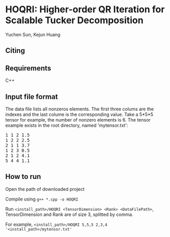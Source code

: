 # HOQRI: Higher-order QR Iteration for Scalable Tucker Decomposition
Yuchen Sun, Kejun Huang

## Citing

## Requirements
C++

## Input file format
The data file lists all nonzeros elements. The first three colums are the indexes and the last colume is the corresponding value.
Take a 5\*5\*5 tensor for example, the number of nonzero elements is 6. The tensor example exists in the root directory, named 'mytensor.txt':
>
<dl><pre>
1 1 2 1.5
1 2 2 2.5
2 1 1 3.7
1 2 3 0.5
2 1 2 4.1
5 4 4 1.1
</pre></dl>

## How to run
Open the path of downloaded project

Compile using `g++ *.cpp -o HOQRI`

Run `<install_path>/HOQRI <TensorDimension> <Rank> <DataFilePath>`, TensorDimension and Rank are of size 3, splitted by comma.

For example, `<install_path>/HOQRI 5,5,5 2,3,4 '<install_path>/mytensor.txt'`

